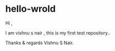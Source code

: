 # hello-wrold
Hi ,

I am vishnu s nair , this is my first test repository..

Thanks & regards
Vishnu S Nair.

